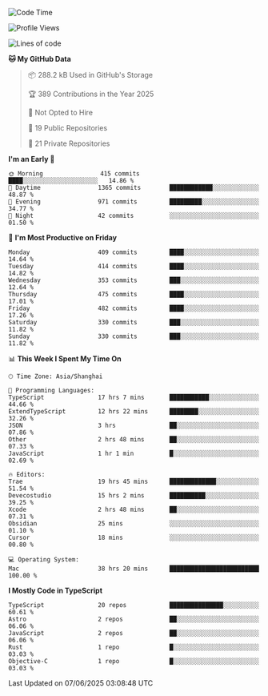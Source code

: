 <!--START_SECTION:waka-->
![Code Time](http://img.shields.io/badge/Code%20Time-3%2C645%20hrs%2039%20mins-blue)

![Profile Views](http://img.shields.io/badge/Profile%20Views-0-blue)

![Lines of code](https://img.shields.io/badge/From%20Hello%20World%20I%27ve%20Written-3.2%20million%20lines%20of%20code-blue)

**🐱 My GitHub Data** 

> 📦 288.2 kB Used in GitHub's Storage 
 > 
> 🏆 389 Contributions in the Year 2025
 > 
> 🚫 Not Opted to Hire
 > 
> 📜 19 Public Repositories 
 > 
> 🔑 21 Private Repositories 
 > 
**I'm an Early 🐤** 

```text
🌞 Morning                415 commits         ████░░░░░░░░░░░░░░░░░░░░░   14.86 % 
🌆 Daytime                1365 commits        ████████████░░░░░░░░░░░░░   48.87 % 
🌃 Evening                971 commits         █████████░░░░░░░░░░░░░░░░   34.77 % 
🌙 Night                  42 commits          ░░░░░░░░░░░░░░░░░░░░░░░░░   01.50 % 
```
📅 **I'm Most Productive on Friday** 

```text
Monday                   409 commits         ████░░░░░░░░░░░░░░░░░░░░░   14.64 % 
Tuesday                  414 commits         ████░░░░░░░░░░░░░░░░░░░░░   14.82 % 
Wednesday                353 commits         ███░░░░░░░░░░░░░░░░░░░░░░   12.64 % 
Thursday                 475 commits         ████░░░░░░░░░░░░░░░░░░░░░   17.01 % 
Friday                   482 commits         ████░░░░░░░░░░░░░░░░░░░░░   17.26 % 
Saturday                 330 commits         ███░░░░░░░░░░░░░░░░░░░░░░   11.82 % 
Sunday                   330 commits         ███░░░░░░░░░░░░░░░░░░░░░░   11.82 % 
```


📊 **This Week I Spent My Time On** 

```text
🕑︎ Time Zone: Asia/Shanghai

💬 Programming Languages: 
TypeScript               17 hrs 7 mins       ███████████░░░░░░░░░░░░░░   44.66 % 
ExtendTypeScript         12 hrs 22 mins      ████████░░░░░░░░░░░░░░░░░   32.26 % 
JSON                     3 hrs               ██░░░░░░░░░░░░░░░░░░░░░░░   07.86 % 
Other                    2 hrs 48 mins       ██░░░░░░░░░░░░░░░░░░░░░░░   07.33 % 
JavaScript               1 hr 1 min          █░░░░░░░░░░░░░░░░░░░░░░░░   02.69 % 

🔥 Editors: 
Trae                     19 hrs 45 mins      █████████████░░░░░░░░░░░░   51.54 % 
Devecostudio             15 hrs 2 mins       ██████████░░░░░░░░░░░░░░░   39.25 % 
Xcode                    2 hrs 48 mins       ██░░░░░░░░░░░░░░░░░░░░░░░   07.31 % 
Obsidian                 25 mins             ░░░░░░░░░░░░░░░░░░░░░░░░░   01.10 % 
Cursor                   18 mins             ░░░░░░░░░░░░░░░░░░░░░░░░░   00.80 % 

💻 Operating System: 
Mac                      38 hrs 20 mins      █████████████████████████   100.00 % 
```

**I Mostly Code in TypeScript** 

```text
TypeScript               20 repos            ███████████████░░░░░░░░░░   60.61 % 
Astro                    2 repos             ██░░░░░░░░░░░░░░░░░░░░░░░   06.06 % 
JavaScript               2 repos             ██░░░░░░░░░░░░░░░░░░░░░░░   06.06 % 
Rust                     1 repo              █░░░░░░░░░░░░░░░░░░░░░░░░   03.03 % 
Objective-C              1 repo              █░░░░░░░░░░░░░░░░░░░░░░░░   03.03 % 
```




 Last Updated on 07/06/2025 03:08:48 UTC
<!--END_SECTION:waka-->